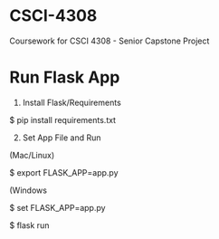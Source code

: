 # CSCI-4308
Coursework for CSCI 4308 - Senior Capstone Project


# Run Flask App

1. Install Flask/Requirements 

 $ pip install requirements.txt
 
 2. Set App File and Run
 
(Mac/Linux)

$ export FLASK_APP=app.py

(Windows

$ set FLASK_APP=app.py

$ flask run


 
 
 
